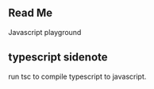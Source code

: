 ## Read Me

Javascript playground

## typescript sidenote

run tsc to compile typescript to javascript.

